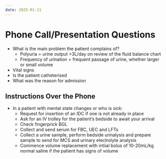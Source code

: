 ```yaml
---
date: 2025-01-11
---
```

# Phone Call/Presentation Questions
- What is the main problem the patient complains of?
	- Polyuria = urine output >3L/day on review of the fluid balance chart
	- Frequency of urination = frequent passage of urine, whether larger or small volume
- Vital signs
- Is the patient catheterised
- What was the reason for admission
## Instructions Over the Phone
- In a patient with mental state changes or who is sick:
	- Request for insertion of an IDC if one is not already in place
	- Ask for an IV trolley for the patient’s bedside to await your arrival
	- Check fingerprick BGL
	- Collect and send serum for FBC, UEC and LFTs
	- Collect a urine sample, perform bedside urinalysis and prepare sample to send for MCS and urinary electrolyte analysis
	- Commence volume replacement with intiial bolus of 10-20mL/kg normal saline if the patient has signs of volume 